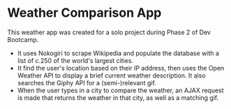 # Weather Comparison App
This weather app was created for a solo project during Phase 2 of Dev Bootcamp.

- It uses Nokogiri to scrape Wikipedia and populate the database with a list of c.250 of the world's largest cities.
- It find the user's location based on their IP address, then uses the Open Weather API to display a brief current weather description. It also searches the Giphy API for a (semi-)relevant gif.
- When the user types in a city to compare the weather, an AJAX request is made that returns the weather in that city, as well as a matching gif.
